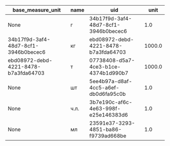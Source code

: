 |base_measure_unit|name|uid|unit|
|-----------------|----|---|----|
|None|г|34b17f9d-3af4-48d7-8cf1-3946b0becec6|1.0|
|34b17f9d-3af4-48d7-8cf1-3946b0becec6|кг|ebd08972-debd-4221-8478-b7a3fda64703|1000.0|
|ebd08972-debd-4221-8478-b7a3fda64703|т|07738408-d5a7-4ce3-b1ce-4374b1d990b7|1000.0|
|None|шт|5ee4b97a-d8af-4cc5-a6ef-db0d6fa95c0b|1.0|
|None|ч.л.|3b7e190c-af6c-4e63-998f-e25e146383d6|1.0|
|None|мл|23591e37-3293-4851-ba86-f9739ad668be|1.0|

